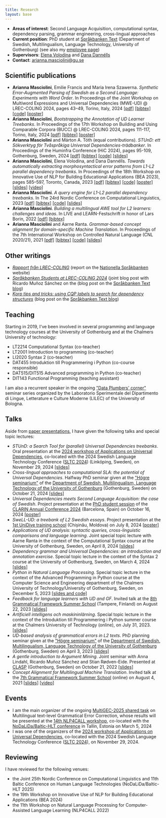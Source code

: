 ```yaml
---
title: Research
layout: base
---
```


- __Areas of interest__: Second Language Acquisition, computational syntax, dependency parsing, grammar engineering, cross-lingual approaches
- __Current position__: PhD student at [Språkbanken Text](https://spraakbanken.gu.se/) (Department of Swedish, Multilingualism, Language Technology, University of Gothenburg) (see also my [employee page](https://spraakbanken.gu.se/en/about/staff/arianna))
- __Supervisors__: [Elena Volodina](https://spraakbanken.gu.se/om/personal/elena) and [Dana Dannélls](https://spraakbanken.gu.se/om/personal/dana)
- __Contact__: [arianna.masciolini@gu.se](mailto:arianna.masciolini@gu.se)

## Scientific publications
- __Arianna Masciolini__, Emilie Francis and Maria Irena Szawerna. _Synthetic Error-Augmented Parsing of Swedish as a Second Language: Experiments with Word Order_. In Proceedings of the Joint Workshop on Multiword Expressions and Universal Dependencies (MWE-UD) @ LREC-COLING 2024, pages 43–49, Torino, Italy, 2024 [[pdf]](https://aclanthology.org/2024.mwe-1.7.pdf) [[bibtex]](https://raw.githubusercontent.com/harisont/harisont.github.io/main/assets/bibtex/mweud24.bib) [[code]](https://github.com/spraakbanken/seapass) [[poster]](https://raw.githubusercontent.com/harisont/harisont.github.io/main/assets/posters/mweud24.pdf)
- __Arianna Masciolini__, _Bootstrapping the Annotation of UD Learner Treebanks_. In Proceedings of the 17th Workshop on Building and Using Comparable Corpora (BUCC) @ LREC-COLING 2024, pages 111-117, Torino, Italy, 2024 [[pdf]](https://aclanthology.org/2024.bucc-1.12.pdf) [[bibtex]](https://raw.githubusercontent.com/harisont/harisont.github.io/main/assets/bibtex/bucc24.bib) [[poster]](https://raw.githubusercontent.com/harisont/harisont.github.io/main/assets/posters/bucc24.pdf)
- __Arianna Masciolini__ and Márton A. Tóth (equal contributions). _STUnD: ett Sökverktyg för Tvåspråkiga Universal Dependencies-trädbanker_. In Proceedings of the Huminfra Conference (HiC 2024), pages 95-109, Gothenburg, Sweden, 2024 [[pdf]](https://ecp.ep.liu.se/index.php/hic/article/view/897/805) [[bibtex]](https://raw.githubusercontent.com/harisont/harisont.github.io/main/assets/bibtex/stund.bib) [[code]](https://github.com/harisont/STUnD) [[slides]](https://raw.githubusercontent.com/harisont/harisont.github.io/main/assets/slides/hic24.pdf)
- __Arianna Masciolini__, Elena Volodina, and Dana Dannélls. _Towards automatically extracting morphosyntactical error patterns from L1-L2 parallel dependency treebanks_. In Proceedings of the 18th Workshop on Innovative Use of NLP for Building Educational Applications (BEA 2023), pages 585–597, Toronto, Canada, 2023 [[pdf]](https://aclanthology.org/2023.bea-1.50.pdf) [[bibtex]](https://raw.githubusercontent.com/harisont/harisont.github.io/main/assets/bibtex/bea23.bib) [[code]](https://github.com/harisont/L2-UD) [[poster]](https://raw.githubusercontent.com/harisont/harisont.github.io/main/assets/posters/bea23.pdf) [[slides]](https://raw.githubusercontent.com/harisont/harisont.github.io/main/assets/slides/bea23.pdf) [[video]](https://youtu.be/PCcKi3DWF_I)
- __Arianna Masciolini__. _A query engine for L1-L2 parallel dependency treebanks_. In The 24rd Nordic Conference on Computational Linguistics, 2023 [[pdf]](https://aclanthology.org/2023.nodalida-1.57.pdf) [[bibtex]](https://raw.githubusercontent.com/harisont/harisont.github.io/main/assets/bibtex/l1l2_query.bib) [[code]](https://github.com/harisont/L2-UD) [[slides]](https://raw.githubusercontent.com/harisont/harisont.github.io/main/assets/slides/nodalida23.pdf)
- __Arianna Masciolini__. _Building a multilingual AWE tool for L2 learners: challenges and ideas_. In LIVE and LEARN-Festschrift in honor of Lars Borin, 2022 [[pdf]](https://gupea.ub.gu.se/bitstream/handle/2077/74254/GU-ISS-2022-03%20Lars%20Borin%20Festskrift%20Digital%20publicering%20221121.pdf?sequence=1) [[bibtex]](https://raw.githubusercontent.com/harisont/harisont.github.io/main/assets/bibtex/lars.bib)
- __Arianna Masciolini__ and Aarne Ranta. _Grammar-based concept alignment for domain-specific Machine Translation_. In Proceedings of the 7th International Workshop on Controlled Natural Language (CNL 2020/21), 2021 [[pdf]](https://aclanthology.org/2021.cnl-1.2.pdf) [[bibtex]](https://raw.githubusercontent.com/harisont/harisont.github.io/main/assets/bibtex/ca.bib) [[code]](https://github.com/harisont/concept-alignment) [[slides]](https://raw.githubusercontent.com/harisont/concept-alignment/master/paper/slides/presentation.pdf)

## Other writings
- _[Rapport från LREC-COLING](https://www.sprakbanken.se/aktuellt/nyheter/2024-06-10-rapport-fran-lrec-coling)_ (report on the [Nationella Språkbanken](https://www.sprakbanken.se/) website)
- _[Språkbanken Students at LREC-COLING 2024](https://spraakbanken.gu.se/blogg/20240610-sprakbanken-students-at-lrec-coling-2024)_ (joint blog post with Ricardo Muñoz Sánchez on the (blog post on the [Språkbanken Text blog](https://spraakbanken.gu.se/blogg))
- _[Korp tips and tricks: using CQP labels to search for dependency structures](https://spraakbanken.gu.se/blogg/20231009-korp-tips-and-tricks-using-cqp-labels-to-search-for-dependency-structures)_ (blog post on the [Språkbanken Text blog](https://spraakbanken.gu.se/blogg))

## Teaching
Starting in 2019, I've been involved in several programming and language technology courses at the University of Gothenburg and at the Chalmers University of technology:

- LT2214 Computational Syntax (co-teacher)
- LT2001 Introduction to programming (co-teacher)
- LI2020 Syntax 2 (co-teacher)
- DAT455 Introduktion till Programmering i Python (co-course responsible)
- DAT515/DIT515 Advanced programming in Python (co-teacher)
- DIT143 Functional Programming (teaching assistant)

I am also a recurrent speaker in the ongoing ["Data Plumbers' corner"](https://github.com/LaboratorioSperimentale/Formazione-data_plumbers_corner) seminar series organized by the Laboratorio Sperimentale del Dipartimento di Lingue, Letterature e Culture Moderne (LILEC) of the University of Bologna.

## Talks
Aside from [paper presentations](#scientific-publications), I have given the following talks and special topic lectures:

- _STUnD: a Search Tool for (parallel) Universal Dependencies treebanks_. Oral presentation at the [2024 workshop of Applications on Universal Dependencies](https://udapp-sltc-2024.github.io/), co-located with the 2024 Swedish Language Technology Conference ([SLTC 2024](https://sltc2024.github.io/)) (Linköping, Sweden), on November 29, 2024 [[slides]](https://raw.githubusercontent.com/harisont/harisont.github.io/main/assets/slides/udapp.pdf)
- _Cross-lingual approaches to computational SLA: the potential of Universal Dependencies_. Halfway PhD seminar given at the ["Högre seminarium"](https://www.gu.se/svenska-spraket/seminarieprogram) of the [Department of Swedish, Multilingualism, Language Technology of the University of Gothenburg](https://www.gu.se/en/swedish) (Gothenburg, Sweden) on October 21, 2024 [[slides]](https://raw.githubusercontent.com/harisont/harisont.github.io/main/assets/slides/mittsem.pdf)
- _Universal Dependencies meets Second Language Acquisition: the case of Swedish_. Project presentation at the [PhD student session](https://www.clarin.eu/content/phd-student-session-clarin2024) of the [CLARIN Annual Conference 2024](https://www.clarin.eu/event/2024/clarin-annual-conference-2024) (Barcelona, Spain) on October 16, 2024 [[poster]](https://raw.githubusercontent.com/harisont/harisont.github.io/main/assets/posters/clarin24.pdf)
- _SweLL-UD: a treebank of L2 Swedish essays_. Project presentation at the [1st UniDive training school](https://unidive.lisn.upsaclay.fr/doku.php?id=meetings:other-events:1st_unidive_training_school) (Chișinău, Moldova) on July 8, 2024 [[poster]](https://raw.githubusercontent.com/harisont/harisont.github.io/main/assets/posters/unidive_training_school.pdf)
- _Applications of UD analysis: syntactic queries, cross-linguistic comparisons and language learning_. Joint special topic lecture with Aarne Ranta in the context of the Computational Syntax course at the University of Gothenburg, Sweden, on April 8, 2024 [[slides]](https://raw.githubusercontent.com/harisont/harisont.github.io/main/assets/slides/compsyn_udapps.pdf)
- _Dependency grammar and Universal Dependencies: an introduction and annotation exercise_. Special topic lecture in the context of the Syntax 2 course at the University of Gothenburg, Sweden, on March 4, 2024 [[slides]](https://raw.githubusercontent.com/harisont/harisont.github.io/main/assets/slides/syn2-ud.pdf)
- _Python in Natural Language Processing_. Special topic lecture in the context of the Advanced Programming in Python course at the Computer Science and Engineering department of the Chalmers University of Technology/University of Gothenburg, Sweden, on December 5, 2023 [[slides and code]](https://github.com/harisont/advpy_nlp)
- _Feedback for language learners with UD and GF_. Invited talk at the [8th Grammatical Framework Summer School](http://school.grammaticalframework.org/2023/) (Tampere, Finland) on August 22, 2023 [[slides]](https://raw.githubusercontent.com/harisont/harisont.github.io/main/assets/slides/gfss23.pdf)
- _Artificiell intelligens och maskininlärning_. Special topic lecture in the context of the Introduktion till Programmering i Python summer course at the Chalmers University of Technology (online), on July 31, 2023. [[slides]](https://docs.google.com/presentation/d/1xBb9-i-xskzZcI5f0O4lo-N7mlCloPnG-6M4g-6jW34/edit?usp=sharing)
- _UD-based analysis of grammatical errors in L2 texts_. PhD planning seminar given at the ["Högre seminarium"](https://www.gu.se/svenska-spraket/seminarieprogram) of the [Department of Swedish, Multilingualism, Language Technology of the University of Gothenburg](https://www.gu.se/en/swedish) (Gothenburg, Sweden) on April 3, 2023 [[slides]](https://raw.githubusercontent.com/harisont/harisont.github.io/main/assets/slides/ideas_seminar.pdf)
- _A gentle introduction to Argument Mining_. Joint seminar with Anna Lindahl, Ricardo Muñoz Sánchez and Stian Rødven-Eide. Presented at [CLASP](https://gu-clasp.github.io/events/seminars/2022-10-21/) (Gothenburg, Sweden) on October 21, 2022 [[slides]](https://rimusa.github.io/documents/presentations/A%20gentle%20introduction%20to%20argument%20mining.pdf)
- _Concept Alignment for Multilingual Machine Translation_. Invited talk at the [7th Grammatical Framework Summer School](http://school.grammaticalframework.org/2021/) (online) on August 4, 2021 [[slides]](https://raw.githubusercontent.com/harisont/concept-alignment/master/summer-school/presentation.pdf) [[video]](https://youtu.be/h2GR7RbghnE?t=4104)

## Events
- I am the main organizer of the ongoing [MultiGEC-2025 shared task](https://spraakbanken.gu.se/en/compsla/multigec-2025) on Multilingual text-level Grammatical Error Correction, whose results will be presented at the [14th NLP4CALL workshop](https://spraakbanken.gu.se/en/research/themes/icall/nlp4call-workshop-series/nlp4call2025), co-located with the [NoDaLiDa/Baltic-HLT conference](https://www.nodalida-bhlt2025.eu/) in Tallin, Estonia on March 5, 2024
- I was one of the organizers of the [2024 workshop of Applications on Universal Dependencies](https://udapp-sltc-2024.github.io/), co-located with the 2024 Swedish Language Technology Conference ([SLTC 2024](https://sltc2024.github.io/)), on November 29, 2024.

## Reviewing
I have reviewed for the following venues:

- the Joint 25th Nordic Conference on Computational Linguistics and 11th Baltic Conference on Human Language Technologies (NoDaLiDa/Baltic-HLT 2025)
- the 19th Workshop on Innovative Use of NLP for Building Educational Applications (BEA 2024)
- the 11th Workshop on Natural Language Processing for Computer-Assisted Language Learning (NLP4CALL 2022)